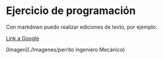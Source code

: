 # Ejercicio de programación

Con markdown puedo realizar ediciones de texto, por ejemplo:

[Link a Google](www.google.com)

[Imagen](./Imagenes/perrito ingeniero Mecánico)